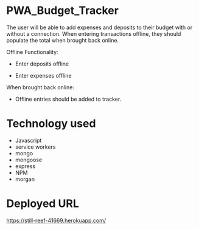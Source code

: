 # PWA_Budget_Tracker

The user will be able to add expenses and deposits to their budget with or without a connection. When entering transactions offline, they should populate the total when brought back online.

Offline Functionality:

  * Enter deposits offline

  * Enter expenses offline

When brought back online:

  * Offline entries should be added to tracker.


# Technology used
 - Javascript
 - service workers
 - mongo
 - mongoose
 - express
 - NPM
 - morgan

# Deployed URL

https://still-reef-41669.herokuapp.com/
